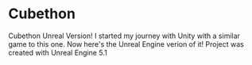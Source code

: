 # Cubethon
Cubethon Unreal Version!
I started my journey with Unity with a similar game to this one. Now here's the Unreal Engine verion of it!
Project was created with Unreal Engine 5.1
